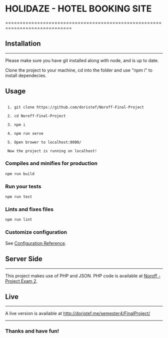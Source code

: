 # HOLIDAZE - HOTEL BOOKING SITE

=============================================================================

## Installation
---

Please make sure you have git installed along with node, and is up to date.

Clone the project to your machine, cd into the folder and use "npm i" to install dependecies.

## Usage
```

 1. git clone https://github.com/doristef/Noroff-Final-Project
 
 2. cd Noroff-Final-Project
 
 3. npm i
 
 4. npm run serve
 
 5. Open brower to localhost:8080/
 
 Now the project is running on localhost!
```

### Compiles and minifies for production
```
npm run build
```

### Run your tests
```
npm run test
```

### Lints and fixes files
```
npm run lint
```

### Customize configuration
See [Configuration Reference](https://cli.vuejs.org/config/).

## Server Side
---
This project makes use of PHP and JSON.
PHP code is available at [Noroff - Project Exam 2](https://github.com/Noroff-Education/project-exam-2).

## Live
---

A live version is available at http://doristef.me/semester4/FinalProject/

---

### Thanks and have fun!

